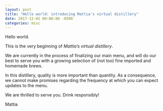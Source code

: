 ```yaml
---
layout: post
title: "Hello world: introducing Mattia's virtual distillery"
date: 2017-12-02 00:00:00 -0500
categories: misc
---
```


Hello world.

This is the very beginning of *Mattia’s virtual distillery*.

We are currently in the process of finalizing our main menu, and will do our best to serve you with a growing selection of (not too) fine imported and homemade brews.

In this distillery, quality is more important than quantity.
As a consequence, we cannot make promises regarding the frequency at which you can expect updates to the menu.

We are thrilled to serve you.
Drink responsibly!

Mattia